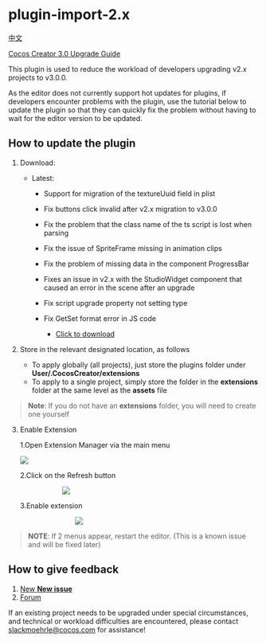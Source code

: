 # plugin-import-2.x

[中文](https://github.com/cocos-creator/plugin-import-2.x/blob/main/README.md)

[Cocos Creator 3.0 Upgrade Guide](https://github.com/cocos-creator/creator-docs/blob/v3.0/en/release-notes/upgrade-guide-v3.0.md)

This plugin is used to reduce the workload of developers upgrading v2.x projects to v3.0.0.

As the editor does not currently support hot updates for plugins, if developers encounter problems with the plugin, use the tutorial below to update the plugin so that they can quickly fix the problem without having to wait for the editor version to be updated.

## How to update the plugin

1. Download: 
    - Latest: 
        - Support for migration of the textureUuid field in plist
        - Fix buttons click invalid after v2.x migration to v3.0.0
        - Fix the problem that the class name of the ts script is lost when parsing
        - Fix the issue of SpriteFrame missing in animation clips
        - Fix the problem of missing data in the component ProgressBar
        - Fixes an issue in v2.x with the StudioWidget component that caused an error in the scene after an upgrade
        - Fix script upgrade property not setting type
        - Fix GetSet format error in JS code
    
             - [Click to download](https://github.com/cocos-creator/plugin-import-2.x/archive/refs/heads/main.zip)

2. Store in the relevant designated location, as follows
    - To apply globally (all projects), just store the plugins folder under **User/.CocosCreator/extensions**
    - To apply to a single project, simply store the folder in the **extensions** folder at the same level as the **assets** file
    
> **Note**: If you do not have an **extensions** folder, you will need to create one yourself
    

3. Enable Extension
    
    1.Open Extension Manager via the main menu
    
    <img src="https://user-images.githubusercontent.com/7564028/114006756-49c20a80-9893-11eb-8744-30215330a10b.png"/>
    
    2.Click on the Refresh button
    
    <img style="margin-left: 84px" src="https://user-images.githubusercontent.com/7564028/114006766-4c246480-9893-11eb-9f46-b0fe03c2c09b.png"/> 
    
    3.Enable extension
    
    <img style="margin-left: 110px" src="https://user-images.githubusercontent.com/7564028/114006763-4b8bce00-9893-11eb-88ba-e39e3d00a22a.png"/>
    
> **NOTE**: If 2 menus appear, restart the editor. (This is a known issue and will be fixed later)    

## How to give feedback

1. [New **New issue**](https://github.com/cocos-creator/plugin-import-2.x/issues/new) 
2. [Forum](https://forum.cocos.org/c/Creator)

If an existing project needs to be upgraded under special circumstances, and technical or workload difficulties are encountered, please contact [slackmoehrle@cocos.com](mailto:slackmoehrle@cocos.com) for assistance!

